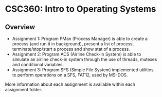 # CSC360: Intro to Operating Systems

## Overview

- Assignment 1: Program PMan (Process Manager) is able to create a process (and run it in background), 
                present a list of process, terminate/stop/start a process and show stat of a process.
- Assignment 2: Program ACS (Airline Check-in System) is able to simulate an airline check-in system 
                through the use of threads, mutexes and conditional variables.
- Assignment 3: Program SFS (Simple File System) implemented utilities to perform operations
                on a SFS, FAT12, used by MS-DOS.

More information about each assignment is available within each assignment folder.
